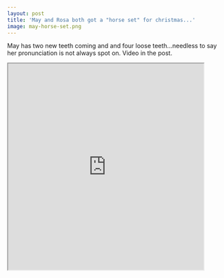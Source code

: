 ```yaml
---
layout: post
title: 'May and Rosa both got a "horse set" for christmas...'
image: may-horse-set.png
---
```


May has two new teeth coming and and four loose teeth...needless to say her
pronunciation is not always spot on. Video in the post.

<!--more-->

<iframe src="https://drive.google.com/file/d/0B0Xq-UY2zrWGNjQtR0tyM3VzZjA/preview" width="90%" height="480"></iframe>
